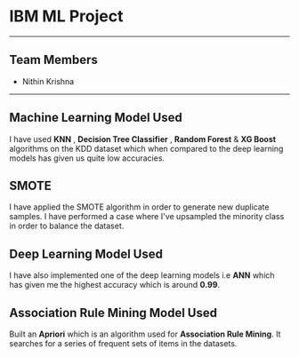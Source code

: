 # IBM ML Project

---

## Team Members

-   Nithin Krishna

---

## Machine Learning Model Used

I have used **KNN** , **Decision Tree Classifier** , **Random Forest** & **XG Boost** algorithms on the KDD dataset which when compared to the deep learning models has given us quite low accuracies.

## SMOTE

I have applied the SMOTE algorithm in order to generate new duplicate samples. I have performed a case where I've upsampled the minority class in order to balance the dataset. 

## Deep Learning Model Used

I have also implemented one of the deep learning models i.e **ANN** which has given me the highest accuracy which is around **0.99**.

## Association Rule Mining Model Used

Built an **Apriori** which is an algorithm used for **Association Rule Mining**. It searches for a series of frequent sets of items in the datasets.
